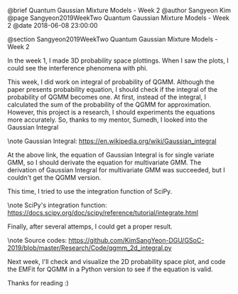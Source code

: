 @brief Quantum Gaussian Mixture Models - Week 2
@author Sangyeon Kim
@page Sangyeon2019WeekTwo Quantum Gaussian Mixture Models - Week 2
@date 2018-06-08 23:00:00

@section Sangyeon2019WeekTwo Quantum Gaussian Mixture Models - Week 2

In the week 1, I made 3D probability space plottings. When I saw the plots, I could see the interference phenomena with phi.

This week, I did work on integral of probability of QGMM. Although the paper presents probability equation, I should check if the integral of the probability of QGMM becomes one.
At first, instead of the integral, I calculated the sum of the probability of the QGMM for approximation.
However, this project is a research, I should experiments the equations more accurately. So, thanks to my mentor, Sumedh, I looked into the Gaussian Integral

\note Gaussian Integral: https://en.wikipedia.org/wiki/Gaussian_integral

At the above link, the equation of Gaussian Integral is for single variate GMM, so I should derivate the equation for multivariate GMM.
The derivation of Gaussian Integral for multivariate GMM was succeeded, but I couldn't get the QGMM version.

This time, I tried to use the integration function of SciPy.

\note SciPy's integration function: https://docs.scipy.org/doc/scipy/reference/tutorial/integrate.html

Finally, after several attemps, I could get a proper result.

\note Source codes: https://github.com/KimSangYeon-DGU/GSoC-2019/blob/master/Research/Code/qgmm_2d_integral.py

Next week, I'll check and visualize the 2D probability space plot, and code the EMFit for QGMM in a Python version to see if the equation is valid.

Thanks for reading :)

